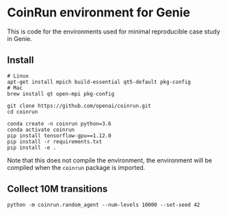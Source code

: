# CoinRun environment for Genie

This is code for the environments used for minimal reproducible case study in Genie.

## Install

```
# Linux
apt-get install mpich build-essential qt5-default pkg-config
# Mac
brew install qt open-mpi pkg-config

git clone https://github.com/openai/coinrun.git
cd coinrun

conda create -n coinrun python=3.6
conda activate coinrun
pip install tensorflow-gpu==1.12.0
pip install -r requirements.txt
pip install -e .
```

Note that this does not compile the environment, the environment will be compiled when the `coinrun` package is imported.

## Collect 10M transitions

```
python -m coinrun.random_agent --num-levels 10000 --set-seed 42
```
